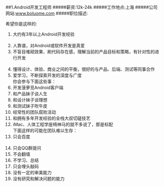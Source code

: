 ##1.Android开发工程师
#####薪资:12k-24k
#####工作地点:上海 
#####公司网站:www.boluome.com
#####职位描述:

希望你是这样的:</br>
1. 大约有3年以上Android开发经验</br></br>
2. 人靠谱，对Android或软件开发是真爱</br>
3. 不盲目堆砌效果、刷代码存在感，理解当前的产品目标和策略，有针对性的进行开发</br></br>
4. 懂得设计、体验、商业之间的平衡，很好的与产品、后端、测试等同事合作</br>
5. 爱学习，不断探索开发的深度与广度</br>
你会参与下面这些事：</br>
1. 开发菠萝觅Android客户端</br>
2. 和产品妹子谈人生</br>
3. 和设计妹子谈理想</br>
4. 和测试妹子吹牛皮</br>
5. 经常性的团队腐败活动</br>
6. 和拥有多年开发经验的全栈大叔切磋技艺</br>
7. iMac、人体工程学座椅神马的就不多说了，那是标配</br>
下面这样的可能在团队难以生存：</br>
1. 只会百度</br></br>
2. 只会QQ群提问</br>
3. 不会翻墙</br>
4. 不学习、总结</br>
5. 只会埋头敲码</br>
6. 没有一定的审美能力</br>
7. 没有研究和解决问题的能力</br>
